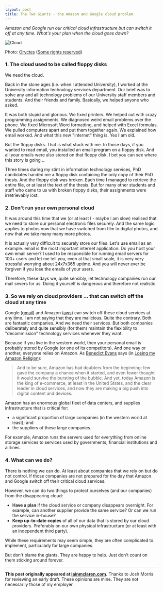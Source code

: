 ```yaml
---
layout: post
title: The Two Giants - the Amazon and Google cloud problem
---
```


*Amazon and Google run our critical cloud infrastructure but can switch it off at any time.  What's your plan when the cloud goes down?*

![Cloud](http://iainmclaren.com/public/images/2014-08-05-cloud-giants.jpg "Cloud")

Photo: [Oryctes](https://www.flickr.com/photos/danisarda/) ([Some rights reserved](https://creativecommons.org/licenses/by-sa/2.0/))

### 1. The cloud used to be called floppy disks

We need the cloud.

Back in the stone ages (i.e. when I attended University), I worked at the University information technology services department.  Our brief was to solve any and all technology problems of our University staff members and students.  And their friends and family.  Basically, we helped anyone who asked.  

It was both stupid and glorious.  We fixed printers.  We helped out with crazy programming assignments.  We diagnosed weird email problems over the phone.  We fixed Microsoft Word formatting, and helped with Excel formulas.  We pulled computers apart and put them together again.  We explained how email worked.  And what this new "internet" thing is.  Yes I am old.

But the floppy disks.  That is what stuck with me.  In those days, if you wanted to read email, you installed an email program on a floppy disk. And all your emails were also stored on that floppy disk.  I bet you can see where this story is going ...

Three times during my stint in information technology services, PhD candidates handed me a floppy disk containing the only copy of their PhD thesis.  And the floppy disk was broken. Each time I managed to retrieve the entire file, or at least the text of the thesis.  But for many other students and staff who came to us with broken floppy disks, their assignments were irretrievably lost.

### 2. Don't run your own personal cloud

It was around this time that we (or at least I - maybe I am slow) realised that we need to store our personal electronic files securely.  And the same logic applies to photos now that we have switched from film to digital photos, and now that we take many many more photos.  

It is actually very difficult to securely store our files.  Let's use email as an example.  email is the most important internet application.  Do you host your own email server?  I used to be responsible for running email servers for 100+ users and let me tell you, even at that small scale, it is very very stressful worrying about 24x7x365 uptime.  And you will never ever be forgiven if you lose the emails of your users.  

Therefore, these days we, quite sensibly, let technology companies run our mail severs for us. Doing it yourself is dangerous and therefore not realistic.

### 3. So we rely on cloud providers ... that can switch off the cloud at any time

Google ([gmail](http://gmail.com)) and Amazon ([aws](http://aws.amazon.com)) can switch off these cloud services at any time.  I am not saying that they are malicious.  Quite the contrary.  Both are fantastic companies.  And we need their services.  But both companies deliberately and quite sensibly (for them) maintain the flexibility to "decommission" technology services whenever they want.

Because if you live in the western world, then your personal email is probably stored by Google (or one of its competitors).  And one way or another, everyone relies on Amazon.  As [Benedict Evans](http://stratechery.com) says (in [Losing my Amazon Religion](http://stratechery.com/2014/losing-amazon-religion/)):

> And to be sure, Amazon has had doubters from the beginning: few gave the company a chance when it started, and even fewer thought it would survive the bursting of the bubble. And yet, today Amazon is the king of e-commerce, at least in the United States, and the clear leader in cloud services, and now they are making a big push into digital content and devices.

Amazon has an enormous global fleet of data centers, and supplies infrastructure that is critical for:

- a significant proportion of large companies (in the western world at least); and 
- the suppliers of these large companies.  

For example, Amazon runs the servers used for everything from online storage services to services used by governments, financial institutions and airlines.

### 4. What can we do?   

There is nothing we can do. At least about companies that we rely on but do not control. If those companies are not prepared for the day that Amazon and Google switch off their critical cloud services. 

However, we can do two things to protect ourselves (and our companies) from the disappearing cloud:

- **Have a plan** if the cloud service or company disappears overnight.  For example, can another supplier provide the same service?  Or can we run the service in-house?
- **Keep up-to-date copies** of all of our data that is stored by our cloud providers.  Preferably on our own physical infrastructure (or at least with an independent third party).

While these requirements may seem simple, they are often complicated to implement, particularly for large companies.  

But don't blame the giants.  They are happy to help.  Just don't count on them sticking around forever.

---

**This post originally appeared at [iainmclaren.com](http://iainmclaren.com).** Thanks to Josh Morris for reviewing an early draft.  These opinions are mine.  They are not necessarily those of my employer.
